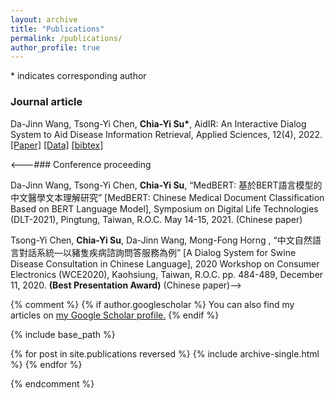 ```yaml
---
layout: archive
title: "Publications"
permalink: /publications/
author_profile: true
---
```

\* indicates corresponding author
### Journal article

Da-Jinn Wang, Tsong-Yi Chen, **Chia-Yi Su\***, AidIR: An Interactive Dialog System to Aid Disease Information Retrieval, Applied Sciences, 12(4), 2022. [[Paper]](https://www.mdpi.com/2076-3417/12/4/1875) [[Data]](https://github.com/chiayisu/ABERT_Corpus) [[bibtex]](../files/bibtex/aidir.bib)

<---### Conference proceeding

Da-Jinn Wang, Tsong-Yi Chen, **Chia-Yi Su**, “MedBERT: 基於BERT語言模型的中文醫學文本理解研究” [MedBERT: Chinese Medical Document Classification Based on BERT Language Model], Symposium on Digital Life Technologies (DLT-2021), Pingtung, Taiwan, R.O.C. May 14-15, 2021. (Chinese paper)

Tsong-Yi Chen, **Chia-Yi Su**, Da-Jinn Wang, Mong-Fong Horng , “中文自然語言對話系統—以豬隻疾病諮詢問答服務為例” [A Dialog System for Swine Disease Consultation in Chinese Language], 2020 Workshop on Consumer Electronics (WCE2020), Kaohsiung, Taiwan, R.O.C. pp. 484-489, December 11, 2020. **(Best Presentation Award)** (Chinese paper)-->


{% comment %} 
{% if author.googlescholar %}
  You can also find my articles on <u><a href="{{author.googlescholar}}">my Google Scholar profile</a>.</u>
{% endif %}

{% include base_path %}

{% for post in site.publications reversed %}
  {% include archive-single.html %}
{% endfor %}

{% endcomment %}
